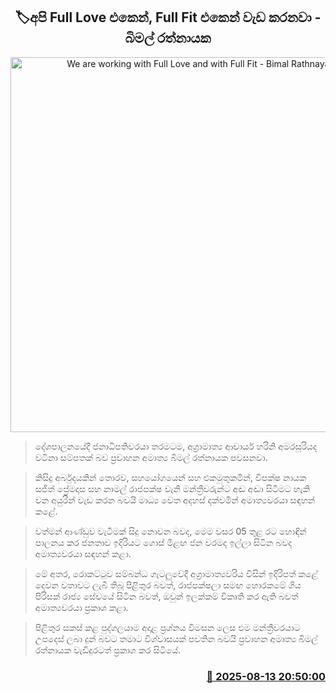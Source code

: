 <p align='center'><b><h2 align='center' title='We are working with Full Love and with Full Fit - Bimal Rathnayake'>🏷අපි Full Love එකෙන්, Full Fit එකෙන් වැඩ කරනවා - බිමල් රත්නායක</h2></b></p>
<p align='center'><img src='https://helakuru.sgp1.cdn.digitaloceanspaces.com/esana/images/lib/bimal-rathnayake-media-yy.jpg' width='600' alt='We are working with Full Love and with Full Fit - Bimal Rathnayake'></p>

> දේශපාලනයේදී ජනාධිපතිවරයා තරමටම, අග්‍රාමාත්‍ය ආචාර්ය හරිනි අමරසූරියද වටිනා සම්පතක් බව ප්‍රවාහන අමාත්‍ය බිමල් රත්නායක පවසනවා.

> කිසිදු අර්බුදයකින් තොරව, සහයෝගයෙන් සහ එකමුතුකමින්, විපක්ෂ නායක සජිත් ප්‍රේමදාස සහ නාමල් රාජපක්ෂ වැනි මන්ත්‍රීවරුන්ට අඬ අඬා සිටීමට හැකි වන අයුරින් වැඩ කරන බවයි මාධ්‍ය වෙත අදහස් දක්වමින් අමාත්‍යවරයා සඳහන් කළේ.

> වත්මන් ආණ්ඩුව වැටීමක් සිදු නොවන බවද, මෙම වසර 05 තුළ රට හොඳින් පාලනය කර ජනතාව ඉදිරියට ගොස් මීළඟ ජන වරමද ඉල්ලා සිටින බවද අමාත්‍යවරයා සඳහන් කළා.

> මේ අතර, රොකට්ටුව සම්බන්ධ ගැටලුවේදී අග්‍රාමාත්‍යවරිය විසින් ඉදිරිපත් කළේ දෙවන වතාවට ලැබී තිබූ පිළිතුර බවත්, රාජපක්ෂලා සමඟ හොරකමේ ගිය පිරිසක් රාජ්‍ය සේවයේ සිටින බවත්, ඔවුන් ඉලක්කම් විකෘති කර ඇති බවත් අමාත්‍යවරයා ප්‍රකාශ කළා.

> පිළිතුර සකස් කළ පුද්ගලයාම අදාළ ප්‍රශ්නය විමසන ලෙස එම මන්ත්‍රීවරයාට උපදෙස් ලබා දුන් බවට තමාට විශ්වාසයක් පවතින බවයි ප්‍රවාහන අමාත්‍ය බිමල් රත්නායක වැඩිදුරටත් ප්‍රකාශ කර සිටියේ.



<h3 align='right'><a href='https://www.helakuru.lk/esana/p/112667/'>📅 2025-08-13 20:50:00</a></h3>
